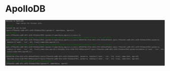 # ApolloDB
![screen](https://github.com/KoryunY/ApolloDB/blob/master/5968a0ee-c23c-4f5b-b48f-f32ecefd0ffa.jfif)
